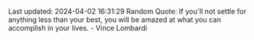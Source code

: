 Last updated: 2024-04-02 16:31:29
Random Quote: If you'll not settle for anything less than your best, you will be amazed at what you can accomplish in your lives. - Vince Lombardi